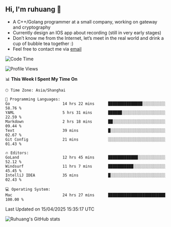 ## Hi, I'm ruhuang 👋

- A C++/Golang programmer at a small company, working on gateway and cryptography
- Currently design an IOS app about recording (still in very early stages)
- Don’t know me from the Internet, let’s meet in the real world and drink a cup of bubble tea together :)
- Feel free to contact me via [email](mailto:ruhuang2001@gmail.com)
<!--START_SECTION:waka-->
![Code Time](http://img.shields.io/badge/Code%20Time-445%20hrs%2037%20mins-blue)

![Profile Views](http://img.shields.io/badge/Profile%20Views-1-blue)

📊 **This Week I Spent My Time On** 

```text
🕑︎ Time Zone: Asia/Shanghai

💬 Programming Languages: 
Go                       14 hrs 22 mins      ███████████████░░░░░░░░░░   58.76 % 
YAML                     5 hrs 31 mins       ██████░░░░░░░░░░░░░░░░░░░   22.59 % 
Markdown                 2 hrs 18 mins       ██░░░░░░░░░░░░░░░░░░░░░░░   09.44 % 
Text                     39 mins             █░░░░░░░░░░░░░░░░░░░░░░░░   02.67 % 
Git Config               21 mins             ░░░░░░░░░░░░░░░░░░░░░░░░░   01.43 % 

🔥 Editors: 
GoLand                   12 hrs 45 mins      █████████████░░░░░░░░░░░░   52.12 % 
Windsurf                 11 hrs 7 mins       ███████████░░░░░░░░░░░░░░   45.45 % 
IntelliJ IDEA            35 mins             █░░░░░░░░░░░░░░░░░░░░░░░░   02.43 % 

💻 Operating System: 
Mac                      24 hrs 27 mins      █████████████████████████   100.00 % 
```


 Last Updated on 15/04/2025 15:35:17 UTC
<!--END_SECTION:waka-->

![Ruhuang's GitHub stats](https://github-readme-stats.vercel.app/api?username=ruhuang2001&count_private=true&hide_title=true&show_icons=true&theme=vue)

